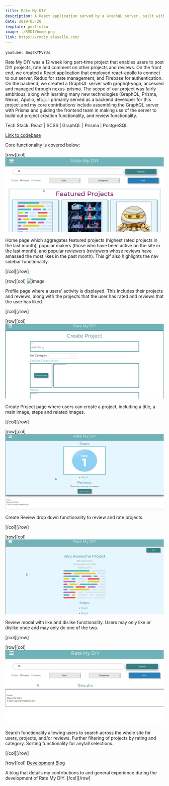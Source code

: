 ```yaml
---
title: Rate My DIY
description: A React application served by a GraphQL server, built with Apollo and Prisma, enabling users to create, share, rate and review DIY projects.
date: 2019-05-20
template: portfolio
image: ./RMDIYhome.png
link: https://rmdiy.alasalle.com/
---
```


`youtube: Boq4KYMVrJs`

Rate My DIY was a 12 week long part-time project that enables users to post DIY projects, rate and comment on other projects and reviews. On the front end, we created a React application that employed react-apollo to connect to our server, Redux for state management, and Firebase for authentication. On the backend, we created a GraphQL server with graphql-yoga, accessed and managed through nexus-prisma. The scope of our project was fairly ambitious; along with learning many new technologies (GraphQL, Prisma, Nexus, Apollo, etc.). I primarily served as a backend developer for this project and my core contributions include assembling the GraphQL server with Prisma and guiding the frontend team in making use of the server to build out project creation functionality, and review functionality.

Tech Stack: React | SCSS | GraphQL | Prisma | PostgreSQL

<a href="https://github.com/alasalle/rmdiy" target="_blank" rel="noopener noreferrer">Link to codebase</a>

Core functionality is covered below:

[row][col]
![image](./HomeAndNav.gif)

Home page which aggregates featured projects (highest rated projects in the last month), popular makers (those who have been active on the site in the last month), and popular reviewers (reviewers whose reviews have amassed the most likes in the past month). This gif also highlights the nav sidebar functionality.

[/col][/row]

[row][col]
![image](./Profile.gif)

Profile page where a users' activity is displayed. This includes their projects and reviews, along with the projects that the user has rated and reviews that the user has liked.

[/col][/row]

[row][col]
![image](./CreateAProject.gif)

Create Project page where users can create a project, including a title, a main image, steps and related images.

[/col][/row]

[row][col]
![image](./Review.gif)

Create Review drop down functionality to review and rate projects.

[/col][/row]

[row][col]
![image](./RateReview.gif)

Review modal with like and dislike functionality. Users may only like or dislike once and may only do one of the two.

[/col][/row]

[row][col]
![image](./Search.gif)

Search functionality allowing users to search across the whole site for users, projects, and/or reviews. Further filtering of projects by rating and category. Sorting functionality for any/all selections.

[/col][/row]

[row][col]
<a href="https://alasallelabs.netlify.com/" target="_blank" rel="noopener noreferrer">Development Blog</a>

A blog that details my contributions to and general experience during the development of Rate My DIY.
[/col][/row]
